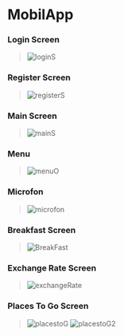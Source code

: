 # MobilApp
### Login Screen
>![loginS](https://user-images.githubusercontent.com/52455771/168895658-94de5798-f12c-4e91-a952-b55f6fa4e356.png)
### Register Screen
>![registerS](https://user-images.githubusercontent.com/52455771/168895609-c606fa74-2207-488b-807c-d2b5997a55b3.png)
### Main Screen
>![mainS](https://user-images.githubusercontent.com/52455771/168895594-3b5dc35e-f146-4ee0-af5a-97ea1edc14a2.png)
### Menu 
>![menuO](https://user-images.githubusercontent.com/52455771/168895599-e62d2bef-0c8b-4d2b-be9e-5176e6c7fe3b.png)
### Microfon
>![microfon](https://user-images.githubusercontent.com/52455771/168895604-a1866348-d4f1-4354-83a9-83961da97ec8.png)
### Breakfast Screen
>![BreakFast](https://user-images.githubusercontent.com/52455771/168895586-0c273d7b-9cc6-4ff2-9c59-1da0a8e15954.png)
### Exchange Rate Screen
>![exchangeRate](https://user-images.githubusercontent.com/52455771/168895590-7e361ed8-a22c-4ac4-ba87-dcaeceaed7ce.png)
### Places To Go Screen
>![placestoG](https://user-images.githubusercontent.com/52455771/168895607-e4f2ad0f-4bbd-47ae-ac14-bb807bb363da.png)
>![placestoG2](https://user-images.githubusercontent.com/52455771/168895608-65bb2be1-d03a-406e-9cce-038f326a4dba.png)
